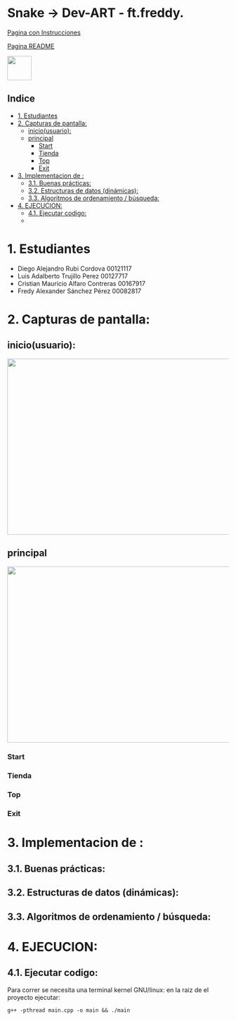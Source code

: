 # Snake -> Dev-ART - ft.freddy.   <!-- omit in toc -->


[Pagina con Instrucciones](https://wmoralesdev.github.io/actividadfinal/index)


[Pagina README](https://drubico.github.io/Snake_Terminal_cpp/)

[<img src="https://upload.wikimedia.org/wikipedia/commons/thumb/8/8a/Icon-doc.svg/810px-Icon-doc.svg.png" width="55">](https://docs.google.com/document/d/1vROBoDUtuphx_JmOmtY_wQ03JmSLFBe3MnIY0XbRCk8/edit)

## Indice <!-- omit in toc -->
- [1. Estudiantes](#1-estudiantes)
- [2. Capturas de pantalla:](#2-capturas-de-pantalla)
  - [inicio(usuario):](#iniciousuario)
  - [principal](#principal)
    - [Start](#start)
    - [Tienda](#tienda)
    - [Top](#top)
    - [Exit](#exit)
- [3. Implementacion de :](#3-implementacion-de-)
  - [3.1. Buenas prácticas:](#31-buenas-prácticas)
  - [3.2. Estructuras de datos (dinámicas):](#32-estructuras-de-datos-dinámicas)
  - [3.3. Algoritmos de ordenamiento / búsqueda:](#33-algoritmos-de-ordenamiento--búsqueda)
- [4. EJECUCION:](#4-ejecucion)
  - [4.1. Ejecutar codigo:](#41-ejecutar-codigo)
  - [](#)

# 1. Estudiantes

- Diego Alejandro Rubi Cordova 00121117
- Luis Adalberto Trujillo Perez 00127717
- Cristian Mauricio Alfaro Contreras 00167917
- Fredy Alexander Sánchez Pérez 00082817

# 2. Capturas de pantalla:
##  inicio(usuario):
<img width="800" height="400" src="https://github.com/UCASV/miniproyecto-miniproyecto-dev-art-ft-freddy/blob/main/_pictures/0001.png" />

##  principal
<img width="800" height="400" src="https://github.com/UCASV/miniproyecto-miniproyecto-dev-art-ft-freddy/blob/main/_pictures/0002.png" />

### Start
### Tienda
### Top
### Exit

# 3. Implementacion de :
## 3.1. Buenas prácticas:

## 3.2. Estructuras de datos (dinámicas):

## 3.3. Algoritmos de ordenamiento / búsqueda:


# 4. EJECUCION:
## 4.1. Ejecutar codigo:
Para correr se necesita una terminal kernel GNU/linux:
en la raiz de el proyecto ejecutar:
```
g++ -pthread main.cpp -o main && ./main
```
## 


